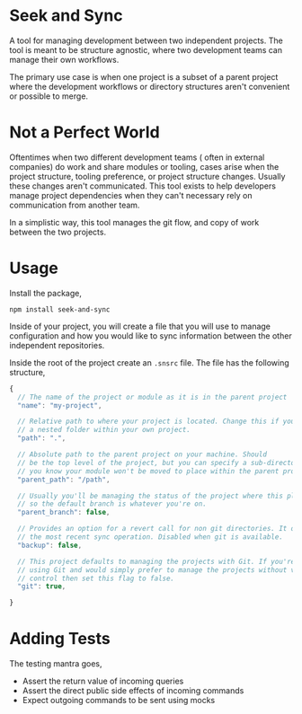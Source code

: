 # Seek and Sync
A tool for managing development between two independent projects. The tool is 
meant to be structure agnostic, where two development teams can manage their
own workflows.

The primary use case is when one project is a subset of a parent project where 
the development workflows or directory structures aren't convenient or possible
to merge.

# Not a Perfect World
Oftentimes when two different development teams ( often in external companies) 
do work and share modules or tooling, cases arise when the project structure,
tooling preference, or project structure changes. Usually these changes aren't
communicated. This tool exists to help developers manage project dependencies
when they can't necessary rely on communication from another team.

In a simplistic way, this tool manages the git flow, and copy of work between the
two projects.

# Usage
Install the package,

```
npm install seek-and-sync
```

Inside of your project, you will create a file that you will use to manage configuration
and how you would like to sync information between the other independent repositories.

Inside the root of the project create an `.snsrc` file. The file has the following structure,

```javascript
{
  // The name of the project or module as it is in the parent project
  "name": "my-project",

  // Relative path to where your project is located. Change this if you're managing
  // a nested folder within your own project.
  "path": ".",

  // Absolute path to the parent project on your machine. Should 
  // be the top level of the project, but you can specify a sub-directory if
  // you know your module won't be moved to place within the parent project.
  "parent_path": "/path",

  // Usually you'll be managing the status of the project where this plugin is installed,
  // so the default branch is whatever you're on.
  "parent_branch": false,

  // Provides an option for a revert call for non git directories. It only stores
  // the most recent sync operation. Disabled when git is available.
  "backup": false,

  // This project defaults to managing the projects with Git. If you're not
  // using Git and would simply prefer to manage the projects without version
  // control then set this flag to false.
  "git": true,

}
```

# Adding Tests
The testing mantra goes,
* Assert the return value of incoming queries
* Assert the direct public side effects of incoming commands
* Expect outgoing commands to be sent using mocks